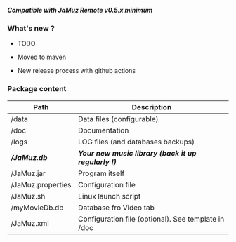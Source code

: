 ***Compatible with JaMuz Remote v0.5.x minimum***

### What's new ? ###

- TODO

- Moved to maven
- New release process with github actions

### Package content ###

Path              | Description
------------------|------------------------------------------------------
/data             | Data files (configurable)
/doc              | Documentation
/logs             | LOG files (and databases backups)
***/JaMuz.db***   | ***Your new music library (back it up regularly !)***
/JaMuz.jar        | Program itself
/JaMuz.properties | Configuration file
/JaMuz.sh         | Linux launch script
/myMovieDb.db     | Database fro Video tab
/JaMuz.xml        | Configuration file (optional). See template in /doc

